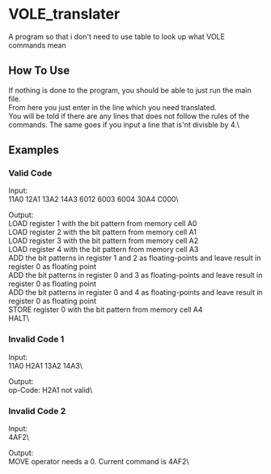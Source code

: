 # VOLE_translater
A program so that i don't need to use table to look up what VOLE commands mean


## How To Use
If nothing is done to the program, you should be able to just run the main file.\
From here you just enter in the line which you need translated.\
You will be told if there are any lines that does not follow the rules of the commands. The same goes if you input a line that is'nt divisble by 4.\

## Examples
### Valid Code
Input: \
11A0 12A1 13A2 14A3 6012 6003 6004 30A4 C000\

Output:\
LOAD register 1 with the bit pattern from memory cell A0\
LOAD register 2 with the bit pattern from memory cell A1\
LOAD register 3 with the bit pattern from memory cell A2\
LOAD register 4 with the bit pattern from memory cell A3\
ADD the bit patterns in register 1 and 2 as floating-points and leave result in register 0 as floating point\
ADD the bit patterns in register 0 and 3 as floating-points and leave result in register 0 as floating point\
ADD the bit patterns in register 0 and 4 as floating-points and leave result in register 0 as floating point\
STORE register 0 with the bit pattern from memory cell A4\
HALT\

### Invalid Code 1
Input:\
11A0 H2A1 13A2 14A3\

Output:\
op-Code: H2A1 not valid\


### Invalid Code 2
Input:\
4AF2\

Output:\
MOVE operator needs a 0. Current command is 4AF2\
